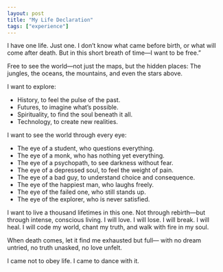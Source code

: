 ```yaml
---
layout: post
title: "My Life Declaration"
tags: ["experience"]
---
```


I have one life. Just one.
I don’t know what came before birth, or what will come after death.
But in this short breath of time—I want to be free.”

Free to see the world—not just the maps, but the hidden places:
The jungles, the oceans, the mountains, and even the stars above.

I want to explore:
- History, to feel the pulse of the past.
- Futures, to imagine what’s possible.
- Spirituality, to find the soul beneath it all.
- Technology, to create new realities.

I want to see the world through every eye:
- The eye of a student, who questions everything.
- The eye of a monk, who has nothing yet everything.
- The eye of a psychopath, to see darkness without fear.
- The eye of a depressed soul, to feel the weight of pain.
- The eye of a bad guy, to understand choice and consequence.
- The eye of the happiest man, who laughs freely.
- The eye of the failed one, who still stands up.
- The eye of the explorer, who is never satisfied.

I want to live a thousand lifetimes in this one.
Not through rebirth—but through intense, conscious living.
I will love. I will lose. I will break. I will heal.
I will code my world, chant my truth, and walk with fire in my soul.

When death comes, let it find me exhausted but full—
with no dream untried, no truth unasked, no love unfelt.

I came not to obey life.
I came to dance with it.